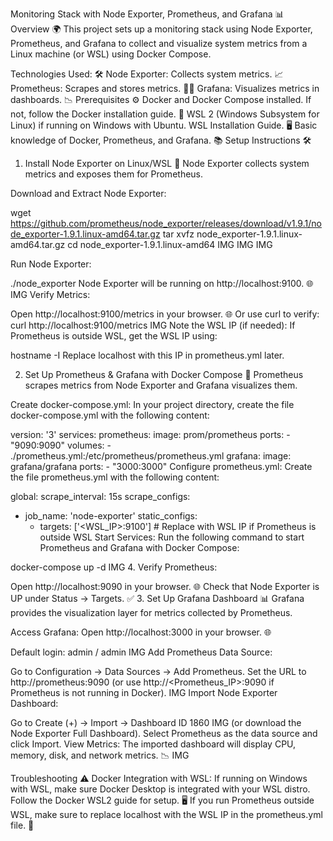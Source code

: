 Monitoring Stack with Node Exporter, Prometheus, and Grafana 📊
Overview 🌍
This project sets up a monitoring stack using Node Exporter, Prometheus, and Grafana to collect and visualize system metrics from a Linux machine (or WSL) using Docker Compose.

Technologies Used: 🛠️
Node Exporter: Collects system metrics. 📈
Prometheus: Scrapes and stores metrics. 🧑‍💻
Grafana: Visualizes metrics in dashboards. 📉
Prerequisites ⚙️
Docker and Docker Compose installed.
If not, follow the Docker installation guide. 🐋
WSL 2 (Windows Subsystem for Linux) if running on Windows with Ubuntu.
WSL Installation Guide. 🖥️
Basic knowledge of Docker, Prometheus, and Grafana. 📚
Setup Instructions 🛠️
1. Install Node Exporter on Linux/WSL 🔧
Node Exporter collects system metrics and exposes them for Prometheus.

Download and Extract Node Exporter:

wget https://github.com/prometheus/node_exporter/releases/download/v1.9.1/node_exporter-1.9.1.linux-amd64.tar.gz
tar xvfz node_exporter-1.9.1.linux-amd64.tar.gz
cd node_exporter-1.9.1.linux-amd64
IMG IMG IMG

Run Node Exporter:

./node_exporter
Node Exporter will be running on http://localhost:9100. 🌐
IMG
Verify Metrics:

Open http://localhost:9100/metrics in your browser. 🌐
Or use curl to verify:
curl http://localhost:9100/metrics
IMG
Note the WSL IP (if needed): If Prometheus is outside WSL, get the WSL IP using:

hostname -I
Replace localhost with this IP in prometheus.yml later.

2. Set Up Prometheus & Grafana with Docker Compose 🚢
Prometheus scrapes metrics from Node Exporter and Grafana visualizes them.

Create docker-compose.yml: In your project directory, create the file docker-compose.yml with the following content:

version: '3'
services:
  prometheus:
    image: prom/prometheus
    ports:
      - "9090:9090"
    volumes:
      - ./prometheus.yml:/etc/prometheus/prometheus.yml
  grafana:
    image: grafana/grafana
    ports:
      - "3000:3000"
Configure prometheus.yml: Create the file prometheus.yml with the following content:

global:
  scrape_interval: 15s
scrape_configs:
  - job_name: 'node-exporter'
    static_configs:
      - targets: ['<WSL_IP>:9100']  # Replace with WSL IP if Prometheus is outside WSL
Start Services: Run the following command to start Prometheus and Grafana with Docker Compose:

docker-compose up -d
IMG 4. Verify Prometheus:

Open http://localhost:9090 in your browser. 🌐
Check that Node Exporter is UP under Status → Targets. ✅
3. Set Up Grafana Dashboard 📊
Grafana provides the visualization layer for metrics collected by Prometheus.

Access Grafana: Open http://localhost:3000 in your browser. 🌐

Default login: admin / admin IMG
Add Prometheus Data Source:

Go to Configuration → Data Sources → Add Prometheus.
Set the URL to http://prometheus:9090 (or use http://<Prometheus_IP>:9090 if Prometheus is not running in Docker).
IMG
Import Node Exporter Dashboard:

Go to Create (+) → Import → Dashboard ID 1860 IMG (or download the Node Exporter Full Dashboard).
Select Prometheus as the data source and click Import.
View Metrics: The imported dashboard will display CPU, memory, disk, and network metrics. 📉 IMG

Troubleshooting ⚠️
Docker Integration with WSL: If running on Windows with WSL, make sure Docker Desktop is integrated with your WSL distro. Follow the Docker WSL2 guide for setup. 🖥️
If you run Prometheus outside WSL, make sure to replace localhost with the WSL IP in the prometheus.yml file. 📡
